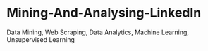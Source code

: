 # Mining-And-Analysing-LinkedIn
Data Mining, Web Scraping, Data Analytics, Machine Learning, Unsupervised Learning
